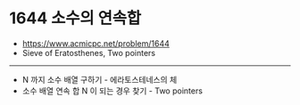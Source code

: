 # 1644 소수의 연속합

- https://www.acmicpc.net/problem/1644
- Sieve of Eratosthenes, Two pointers
---
- N 까지 소수 배열 구하기 - 에라토스테네스의 체
- 소수 배열 연속 합 N 이 되는 경우 찾기 - Two pointers
